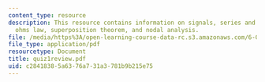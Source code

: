 ```yaml
---
content_type: resource
description: This resource contains information on signals, series and parallel circuits,
  ohms law, superposition theorem, and nodal analysis.
file: /media/https%3A/open-learning-course-data-rc.s3.amazonaws.com/6-071j-introduction-to-electronics-signals-and-measurement-spring-2006/c28418385a6376a731a3781b9b215e75_quiz1review.pdf
file_type: application/pdf
resourcetype: Document
title: quiz1review.pdf
uid: c2841838-5a63-76a7-31a3-781b9b215e75
---
```

